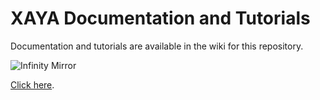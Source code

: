 # XAYA Documentation and Tutorials

Documentation and tutorials are available in the wiki for this repository.

![Infinity Mirror](https://i.ibb.co/qC43s0K/4.png)

[Click here](https://github.com/xaya/xaya_tutorials/wiki).
